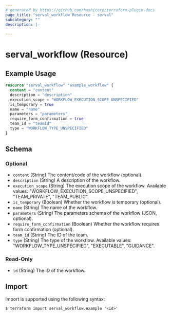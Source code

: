 ```yaml
---
# generated by https://github.com/hashicorp/terraform-plugin-docs
page_title: "serval_workflow Resource - serval"
subcategory: ""
description: |-
  
---
```


# serval_workflow (Resource)



## Example Usage

```terraform
resource "serval_workflow" "example_workflow" {
  content = "content"
  description = "description"
  execution_scope = "WORKFLOW_EXECUTION_SCOPE_UNSPECIFIED"
  is_temporary = true
  name = "name"
  parameters = "parameters"
  require_form_confirmation = true
  team_id = "teamId"
  type = "WORKFLOW_TYPE_UNSPECIFIED"
}
```

<!-- schema generated by tfplugindocs -->
## Schema

### Optional

- `content` (String) The content/code of the workflow (optional).
- `description` (String) A description of the workflow.
- `execution_scope` (String) The execution scope of the workflow.
Available values: "WORKFLOW_EXECUTION_SCOPE_UNSPECIFIED", "TEAM_PRIVATE", "TEAM_PUBLIC".
- `is_temporary` (Boolean) Whether the workflow is temporary (optional).
- `name` (String) The name of the workflow.
- `parameters` (String) The parameters schema of the workflow (JSON, optional).
- `require_form_confirmation` (Boolean) Whether the workflow requires form confirmation (optional).
- `team_id` (String) The ID of the team.
- `type` (String) The type of the workflow.
Available values: "WORKFLOW_TYPE_UNSPECIFIED", "EXECUTABLE", "GUIDANCE".

### Read-Only

- `id` (String) The ID of the workflow.

## Import

Import is supported using the following syntax:

```shell
$ terraform import serval_workflow.example '<id>'
```
